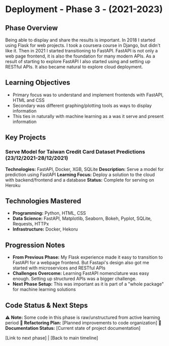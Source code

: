 # Deployment - Phase 3 - (2021-2023)

## Phase Overview
Being able to display and share the results is important. In 2018 I started using Flask for web projects. I took a coursera course in Django, but didn't like it. Then in 2021 I started transitioning to FastAPI. FastAPI is not only a web page frontend, it is also the foundation for many modern APIs. As a result of starting to explore FastAPI I also started using and setting up RESTful APIs. It also became natural to explore cloud deployment. 

## Learning Objectives
- Primary focus was to understand and implement frontends with FastAPI, HTML and CSS
- Secondary was different graphing/plotting tools as ways to display information
- This ties in naturally with machine learning as a was it serve and present information

## Key Projects

### Serve Model for Taiwan Credit Card Dataset Predictions (23/12/2021-28/12/2021)
**Technologies:** FastAPI, Docker, XGB, SQLite
**Description:** Serve a model for prediction using FastAPI
**Learning Focus:** Deploy a solution to the cloud with backend/frontend and a database
**Status:** Complete for serving on Heroku


## Technologies Mastered
- **Programming:** Python, HTML, CSS
- **Data Science:** FastAPI, Matplotlib, Seaborn, Bokeh, Pyplot, SQLite, Requests, HTTPx
- **Infrastructure:** Docker, Hekoru

## Progression Notes
- **From Previous Phase:** My Flask experience made it easy to transition to FastAPI for a webpage frontend. But Fastapi's design also got me started with microservices and RESTful APIs
- **Challenges Overcome:** Learning FastAPI nomenclature was easy enough. Setting up structured APIs was a bigger challenge.
- **Next Phase Setup:** This was important as it is part of a "whole package" for machine learning solutions

## Code Status & Next Steps
⚠️ **Note:** Some code in this phase is raw/unstructured from active learning period
🔄 **Refactoring Plan:** [Planned improvements to code organization]
📝 **Documentation Status:** [Current state of project documentation]

[Link to next phase] | [Back to main timeline]




